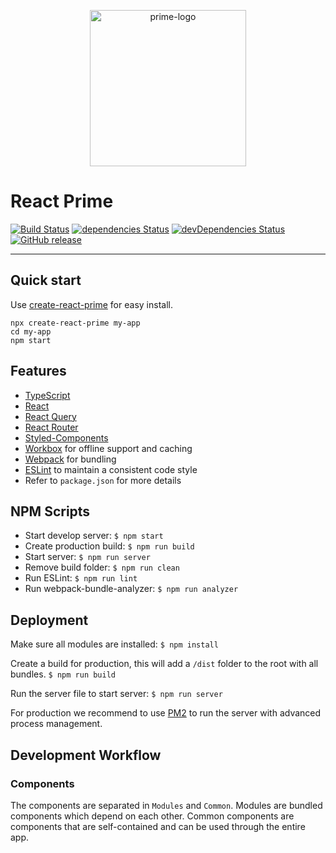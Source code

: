 <p align="center">
  <img src="https://github.com/react-prime/react-prime/blob/master/src/static/images/prime-logo.png" alt="prime-logo" width="250px" />
</p>

# React Prime
[![Build Status](https://travis-ci.org/react-prime/react-prime.svg?branch=master)](https://travis-ci.org/react-prime/react-prime)
[![dependencies Status](https://david-dm.org/react-prime/react-prime/status.svg)](https://david-dm.org/react-prime/react-prime)
[![devDependencies Status](https://david-dm.org/react-prime/react-prime/dev-status.svg)](https://david-dm.org/react-prime/react-prime?type=dev)
[![GitHub release](https://img.shields.io/github/release/react-prime/react-prime.svg)](https://github.com/react-prime/react-prime)

---

## Quick start
Use [create-react-prime](https://www.npmjs.com/package/create-react-prime) for easy install.
```
npx create-react-prime my-app
cd my-app
npm start
```

## Features
* [TypeScript](https://www.typescriptlang.org/)
* [React](https://reactjs.org/)
* [React Query](https://react-query.tanstack.com/)
* [React Router](https://reacttraining.com/react-router/)
* [Styled-Components](https://www.styled-components.com)
* [Workbox](https://developers.google.com/web/tools/workbox/) for offline support and caching
* [Webpack](https://webpack.js.org/) for bundling
* [ESLint](http://eslint.org) to maintain a consistent code style
* Refer to `package.json` for more details

## NPM Scripts
* Start develop server: `$ npm start`
* Create production build: `$ npm run build`
* Start server: `$ npm run server`
* Remove build folder: `$ npm run clean`
* Run ESLint: `$ npm run lint`
* Run webpack-bundle-analyzer: `$ npm run analyzer`

## Deployment
Make sure all modules are installed:
`$ npm install`

Create a build for production, this will add a `/dist` folder to the root with all bundles.
`$ npm run build`

Run the server file to start server:
`$ npm run server`

For production we recommend to use [PM2](http://pm2.keymetrics.io/) to run the server with advanced process management.

## Development Workflow
### Components
The components are separated in `Modules` and `Common`. Modules are bundled components which depend on each other. Common components are components that are self-contained and can be used through the entire app.
